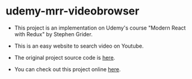 # udemy-mrr-videobrowser

- This project is an implementation on Udemy's course "Modern React with Redux" by Stephen Grider.

- This is an easy website to search video on Youtube.

- The original project source code is [here](https://github.com/StephenGrider/ReduxCasts/tree/master/video_browser).

- You can check out this project online [here](https://nowaxsky.github.io/udemy-mrr-videobrowser/).

